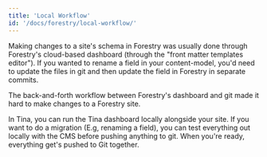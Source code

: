 ```yaml
---
title: 'Local Workflow'
id: '/docs/forestry/local-workflow/'
---
```


Making changes to a site's schema in Forestry was usually done through Forestry's cloud-based dashboard (through the "front matter templates editor"). If you wanted to rename a field in your content-model, you'd need to update the files in git and then update the field in Forestry in separate commits.

The back-and-forth workflow between Forestry's dashboard and git made it hard to make changes to a Forestry site.

In Tina, you can run the Tina dashboard locally alongside your site. If you want to do a migration (E.g, renaming a field), you can test everything out locally with the CMS before pushing anything to git. When you're ready, everything get's pushed to Git together.
